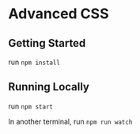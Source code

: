 # Advanced CSS

## Getting Started

run `npm install`

## Running Locally

run `npm start`

In another terminal, run `npm run watch`
